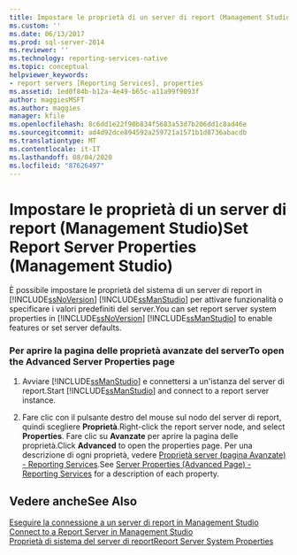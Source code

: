 ```yaml
---
title: Impostare le proprietà di un server di report (Management Studio) | Microsoft Docs
ms.custom: ''
ms.date: 06/13/2017
ms.prod: sql-server-2014
ms.reviewer: ''
ms.technology: reporting-services-native
ms.topic: conceptual
helpviewer_keywords:
- report servers [Reporting Services], properties
ms.assetid: 1ed0f84b-b12a-4e49-b65c-a11a99f9093f
author: maggiesMSFT
ms.author: maggies
manager: kfile
ms.openlocfilehash: 8c6dd1e22f90b834f5683a53d7b206dd1c8ad46e
ms.sourcegitcommit: ad4d92dce894592a259721a1571b1d8736abacdb
ms.translationtype: MT
ms.contentlocale: it-IT
ms.lasthandoff: 08/04/2020
ms.locfileid: "87626497"
---
```

# <a name="set-report-server-properties-management-studio"></a><span data-ttu-id="3a451-102">Impostare le proprietà di un server di report (Management Studio)</span><span class="sxs-lookup"><span data-stu-id="3a451-102">Set Report Server Properties (Management Studio)</span></span>
  <span data-ttu-id="3a451-103">È possibile impostare le proprietà del sistema di un server di report in [!INCLUDE[ssNoVersion](../../includes/ssnoversion-md.md)] [!INCLUDE[ssManStudio](../../includes/ssmanstudio-md.md)] per attivare funzionalità o specificare i valori predefiniti del server.</span><span class="sxs-lookup"><span data-stu-id="3a451-103">You can set report server system properties in [!INCLUDE[ssNoVersion](../../includes/ssnoversion-md.md)] [!INCLUDE[ssManStudio](../../includes/ssmanstudio-md.md)] to enable features or set server defaults.</span></span>  
  
### <a name="to-open-the-advanced-server-properties-page"></a><span data-ttu-id="3a451-104">Per aprire la pagina delle proprietà avanzate del server</span><span class="sxs-lookup"><span data-stu-id="3a451-104">To open the Advanced Server Properties page</span></span>  
  
1.  <span data-ttu-id="3a451-105">Avviare [!INCLUDE[ssManStudio](../../includes/ssmanstudio-md.md)] e connettersi a un'istanza del server di report.</span><span class="sxs-lookup"><span data-stu-id="3a451-105">Start [!INCLUDE[ssManStudio](../../includes/ssmanstudio-md.md)] and connect to a report server instance.</span></span>  
  
2.  <span data-ttu-id="3a451-106">Fare clic con il pulsante destro del mouse sul nodo del server di report, quindi scegliere **Proprietà**.</span><span class="sxs-lookup"><span data-stu-id="3a451-106">Right-click the report server node, and select **Properties**.</span></span> <span data-ttu-id="3a451-107">Fare clic su **Avanzate** per aprire la pagina delle proprietà.</span><span class="sxs-lookup"><span data-stu-id="3a451-107">Click **Advanced** to open the properties page.</span></span> <span data-ttu-id="3a451-108">Per una descrizione di ogni proprietà, vedere [Proprietà server &#40;pagina Avanzate&#41; - Reporting Services](server-properties-advanced-page-reporting-services.md).</span><span class="sxs-lookup"><span data-stu-id="3a451-108">See [Server Properties &#40;Advanced Page&#41; - Reporting Services](server-properties-advanced-page-reporting-services.md) for a description of each property.</span></span>  
  
## <a name="see-also"></a><span data-ttu-id="3a451-109">Vedere anche</span><span class="sxs-lookup"><span data-stu-id="3a451-109">See Also</span></span>  
 <span data-ttu-id="3a451-110">[Eseguire la connessione a un server di report in Management Studio](connect-to-a-report-server-in-management-studio.md) </span><span class="sxs-lookup"><span data-stu-id="3a451-110">[Connect to a Report Server in Management Studio](connect-to-a-report-server-in-management-studio.md) </span></span>  
 [<span data-ttu-id="3a451-111">Proprietà di sistema del server di report</span><span class="sxs-lookup"><span data-stu-id="3a451-111">Report Server System Properties</span></span>](../report-server-web-service/net-framework/reporting-services-properties-report-server-system-properties.md)  
  
  
